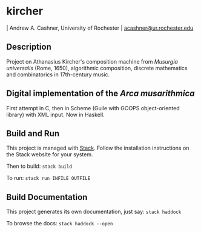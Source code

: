 # kircher

| Andrew A. Cashner, University of Rochester
| acashner@ur.rochester.edu

## Description 

Project on Athanasius Kircher's composition machine from _Musurgia
universalis_ (Rome, 1650), algorithmic composition, discrete
mathematics and combinatorics in 17th-century music.

## Digital implementation of the _Arca musarithmica_

First attempt in C, then in Scheme (Guile with GOOPS object-oriented library)
with XML input.
Now in Haskell.

## Build and Run

This project is managed with [Stack](http://www.haskellstack.org). 
Follow the installation instructions on the Stack website for your system.

Then to build: `stack build`

To run: `stack run INFILE OUTFILE`

## Build Documentation

This project generates its own documentation, just say: `stack haddock`

To browse the docs: `stack haddock --open`
